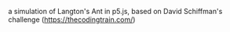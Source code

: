 a simulation of Langton's Ant in p5.js, based on David Schiffman's challenge (https://thecodingtrain.com/)
